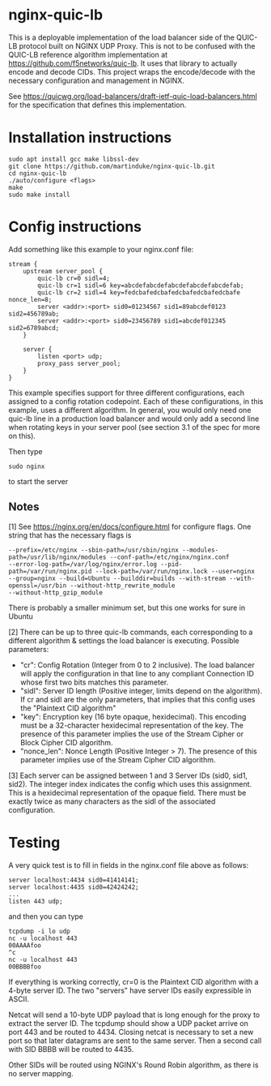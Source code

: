 # nginx-quic-lb
This is a deployable implementation of the load balancer side of the QUIC-LB protocol built on NGINX UDP Proxy. This is not to be confused with the QUIC-LB reference algorithm implementation at https://github.com/f5networks/quic-lb. It uses that library to actually encode and decode CIDs. This project wraps the encode/decode with the necessary configuration and management in NGINX.

See https://quicwg.org/load-balancers/draft-ietf-quic-load-balancers.html for the specification that defines this implementation.

# Installation instructions

```
sudo apt install gcc make libssl-dev
git clone https://github.com/martinduke/nginx-quic-lb.git
cd nginx-quic-lb
./auto/configure <flags>
make
sudo make install
```

# Config instructions
Add something like this example to your nginx.conf file:

```
stream {
    upstream server_pool {
        quic-lb cr=0 sidl=4;
        quic-lb cr=1 sidl=6 key=abcdefabcdefabcdefabcdefabcdefab; 
        quic-lb cr=2 sidl=4 key=fedcbafedcbafedcbafedcbafedcbafe nonce_len=8;
        server <addr>:<port> sid0=01234567 sid1=89abcdef0123 sid2=456789ab;
        server <addr>:<port> sid0=23456789 sid1=abcdef012345 sid2=6789abcd;
    }
 
    server {
        listen <port> udp;
        proxy_pass server_pool;
    }
}
```

This example specifies support for three different configurations, each assigned to a config rotation codepoint. Each of these configurations, in this example, uses a different algorithm. In general, you would only need one quic-lb line in a production load balancer and would only add a second line when rotating keys in your server pool (see section 3.1 of the spec for more on this).

Then type

```
sudo nginx
```

to start the server

## Notes
[1] See https://nginx.org/en/docs/configure.html for configure flags. One string that has the necessary flags is

```
--prefix=/etc/nginx --sbin-path=/usr/sbin/nginx --modules-path=/usr/lib/nginx/modules --conf-path=/etc/nginx/nginx.conf
--error-log-path=/var/log/nginx/error.log --pid-path=/var/run/nginx.pid --lock-path=/var/run/nginx.lock --user=nginx
--group=nginx --build=Ubuntu --builddir=builds --with-stream --with-openssl=/usr/bin --without-http_rewrite_module
--without-http_gzip_module
```
There is probably a smaller minimum set, but this one works for sure in Ubuntu

[2] There can be up to three quic-lb commands, each corresponding to a different algorithm & settings the load balancer is executing. Possible parameters:
* "cr": Config Rotation (Integer from 0 to 2 inclusive). The load balancer will apply the configuration in that line to any compliant Connection ID whose first two bits matches this parameter.
* "sidl": Server ID length (Positive integer, limits depend on the algorithm). If cr and sidl are the only parameters, that implies that this config uses the "Plaintext CID algorithm"
* "key": Encryption key (16 byte opaque, hexidecimal). This encoding must be a 32-character hexidecimal representation of the key. The presence of this parameter implies the use of the Stream Cipher or Block Cipher CID algorithm.
* "nonce_len": Nonce Length (Positive Integer > 7). The presence of this parameter implies use of the Stream Cipher CID algorithm.

[3] Each server can be assigned between 1 and 3 Server IDs (sid0, sid1, sid2). The integer index indicates the config which uses this assignment. This is a hexidecimal representation of the opaque field. There must be exactly twice as many characters as the sidl of the associated configuration.

# Testing

A very quick test is to fill in fields in the nginx.conf file above as follows:

```
server localhost:4434 sid0=41414141;
server localhost:4435 sid0=42424242;
...
listen 443 udp;
```

and then you can type

```
tcpdump -i lo udp
nc -u localhost 443
00AAAAfoo
^c
nc -u localhost 443
00BBBBfoo
```

If everything is working correctly, cr=0 is the Plaintext CID algorithm with a 4-byte server ID. The two "servers" have server IDs easily expressible in ASCII.

Netcat will send a 10-byte UDP payload that is long enough for the proxy to extract the server ID. The tcpdump should show a UDP packet arrive on port 443 and be routed to 4434.
Closing netcat is necessary to set a new port so that later datagrams are sent to the same server.
Then a second call with SID BBBB will be routed to 4435.

Other SIDs will be routed using NGINX's Round Robin algorithm, as there is no server mapping.

